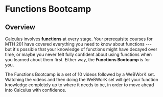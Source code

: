# Functions Bootcamp

## Overview

Calculus involves **functions** at every stage. Your prerequisite courses for MTH 201 have covered everything you need to know about functions --- but it's possible that your knowledge of functions might have decayed over time, or maybe you never felt fully confident about using functions when you learned about them first. Either way, the **Functions Bootcamp** is for you. 

The Functions Bootcamp is a set of 10 videos followed by a WeBWorK set. Watching the videos and then doing the WeBWorK set will get your function knowledge completely up to where it needs to be, in order to move ahead into Calculus with confidence. 


## 
<!--stackedit_data:
eyJoaXN0b3J5IjpbNjQwMjM3NzIxXX0=
-->
